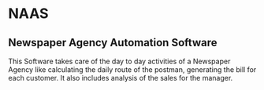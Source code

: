 # NAAS
Newspaper Agency Automation Software
------------------------------------
This Software takes care of the day to day activities of a Newspaper Agency like calculating the daily route of the postman, generating the bill for each customer. It also includes analysis of the sales for the manager.
